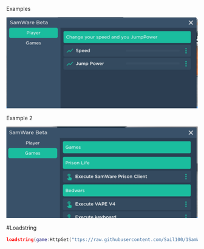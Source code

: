 Examples

![Thread](https://github.com/Sail100/1SamWareBeta/blob/e2553d5b43a7b91f3e2d58146797daedae9ec6c3/Roblox_2023-06-25-13-00-38.jpg) 
 
Example 2

![Thread](https://github.com/Sail100/1SamWareBeta/blob/4d9c289f002a4a5ad4194d9439830dccf8e87a69/Roblox_2023-06-25-13-00-42.jpg)


#Loadstring
```lua
loadstring(game:HttpGet("ttps://raw.githubusercontent.com/Sail100/1SamWareBeta/main/source.lua", true))()
